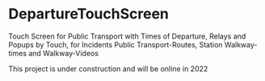 # DepartureTouchScreen
Touch Screen for Public Transport with Times of Departure, Relays and Popups by Touch, for Incidents Public Transport-Routes, Station Walkway-times and Walkway-Videos


This project is under construction and will be online in 2022

